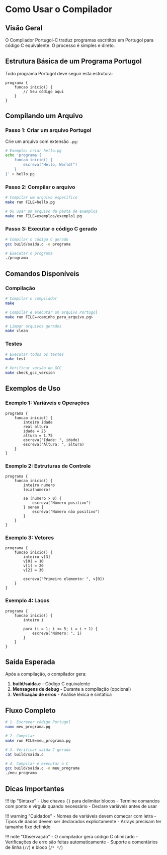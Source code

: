 # Como Usar o Compilador

## Visão Geral

O Compilador Portugol-C traduz programas escrititos em Portugol para código C equivalente. O processo é simples e direto.

## Estrutura Básica de um Programa Portugol

Todo programa Portugol deve seguir esta estrutura:

```portugol
programa {
    funcao inicio() {
        // Seu código aqui
    }
}
```

## Compilando um Arquivo

### Passo 1: Criar um arquivo Portugol

Crie um arquivo com extensão `.pg`:

```bash
# Exemplo: criar hello.pg
echo 'programa {
    funcao inicio() {
        escreva("Hello, World!")
    }
}' > hello.pg
```

### Passo 2: Compilar o arquivo

```bash
# Compilar um arquivo específico
make run FILE=hello.pg

# Ou usar um arquivo da pasta de exemplos
make run FILE=exemplos/exemplo1.pg
```

### Passo 3: Executar o código C gerado

```bash
# Compilar o código C gerado
gcc build/saida.c -o programa

# Executar o programa
./programa
```

## Comandos Disponíveis

### Compilação

```bash
# Compilar o compilador
make

# Compilar e executar um arquivo Portugol
make run FILE=<caminho_para_arquivo.pg>

# Limpar arquivos gerados
make clean
```

### Testes

```bash
# Executar todos os testes
make test

# Verificar versão do GCC
make check_gcc_version
```

## Exemplos de Uso

### Exemplo 1: Variáveis e Operações

```portugol
programa {
    funcao inicio() {
        inteiro idade
        real altura
        idade = 25
        altura = 1.75
        escreva("Idade: ", idade)
        escreva("Altura: ", altura)
    }
}
```

### Exemplo 2: Estruturas de Controle

```portugol
programa {
    funcao inicio() {
        inteiro numero
        leia(numero)
        
        se (numero > 0) {
            escreva("Número positivo")
        } senao {
            escreva("Número não positivo")
        }
    }
}
```

### Exemplo 3: Vetores

```portugol
programa {
    funcao inicio() {
        inteiro v[3]
        v[0] = 10
        v[1] = 20
        v[2] = 30
        
        escreva("Primeiro elemento: ", v[0])
    }
}
```

### Exemplo 4: Laços

```portugol
programa {
    funcao inicio() {
        inteiro i
        
        para (i = 1; i <= 5; i = i + 1) {
            escreva("Número: ", i)
        }
    }
}
```

## Saída Esperada

Após a compilação, o compilador gera:

1. **build/saida.c** - Código C equivalente
2. **Mensagens de debug** - Durante a compilação (opcional)
3. **Verificação de erros** - Análise léxica e sintática

## Fluxo Completo

```bash
# 1. Escrever código Portugol
nano meu_programa.pg

# 2. Compilar
make run FILE=meu_programa.pg

# 3. Verificar saída C gerada
cat build/saida.c

# 4. Compilar e executar o C
gcc build/saida.c -o meu_programa
./meu_programa
```

## Dicas Importantes

!!! tip "Sintaxe"
    - Use chaves `{}` para delimitar blocos
    - Termine comandos com ponto e vírgula quando necessário
    - Declare variáveis antes de usar

!!! warning "Cuidados"
    - Nomes de variáveis devem começar com letra
    - Tipos de dados devem ser declarados explicitamente
    - Arrays precisam ter tamanho fixo definido

!!! note "Observação"
    - O compilador gera código C otimizado
    - Verificações de erro são feitas automaticamente
    - Suporte a comentários de linha (`//`) e bloco (`/* */`)